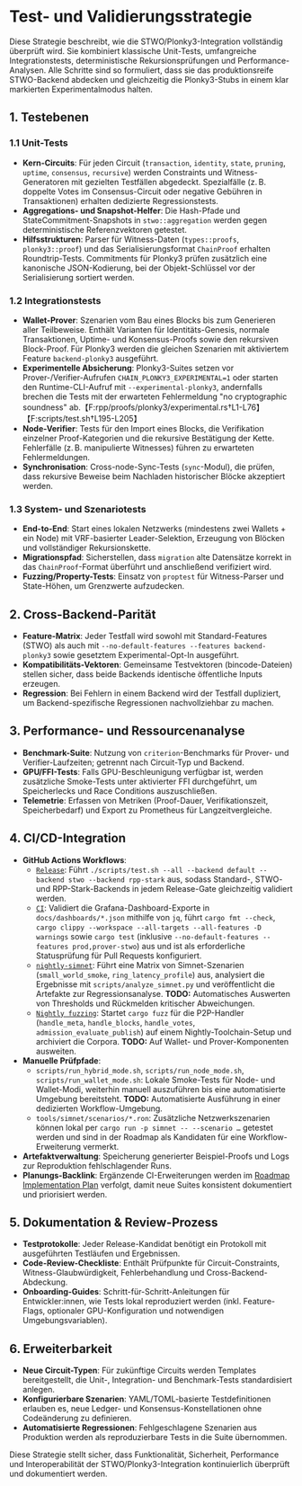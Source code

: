 # Test- und Validierungsstrategie

Diese Strategie beschreibt, wie die STWO/Plonky3-Integration vollständig überprüft wird. Sie kombiniert klassische Unit-Tests, umfangreiche Integrationstests, deterministische Rekursionsprüfungen und Performance-Analysen. Alle Schritte sind so formuliert, dass sie das produktionsreife STWO-Backend abdecken und gleichzeitig die Plonky3-Stubs in einem klar markierten Experimentalmodus halten.

## 1. Testebenen

### 1.1 Unit-Tests
- **Kern-Circuits**: Für jeden Circuit (`transaction`, `identity`, `state`, `pruning`, `uptime`, `consensus`, `recursive`) werden Constraints und Witness-Generatoren mit gezielten Testfällen abgedeckt. Spezialfälle (z. B. doppelte Votes im Consensus-Circuit oder negative Gebühren in Transaktionen) erhalten dedizierte Regressionstests.
- **Aggregations- und Snapshot-Helfer**: Die Hash-Pfade und StateCommitment-Snapshots in `stwo::aggregation` werden gegen deterministische Referenzvektoren getestet.
- **Hilfsstrukturen**: Parser für Witness-Daten (`types::proofs`, `plonky3::proof`) und das Serialisierungsformat `ChainProof` erhalten Roundtrip-Tests. Commitments für Plonky3 prüfen zusätzlich eine kanonische JSON-Kodierung, bei der Objekt-Schlüssel vor der Serialisierung sortiert werden.

### 1.2 Integrationstests
- **Wallet-Prover**: Szenarien vom Bau eines Blocks bis zum Generieren aller Teilbeweise. Enthält Varianten für Identitäts-Genesis, normale Transaktionen, Uptime- und Konsensus-Proofs sowie den rekursiven Block-Proof. Für Plonky3 werden die gleichen Szenarien mit aktiviertem Feature `backend-plonky3` ausgeführt.
- **Experimentelle Absicherung**: Plonky3-Suites setzen vor Prover-/Verifier-Aufrufen `CHAIN_PLONKY3_EXPERIMENTAL=1` oder starten den Runtime-CLI-Aufruf mit `--experimental-plonky3`, andernfalls brechen die Tests mit der erwarteten Fehlermeldung "no cryptographic soundness" ab.【F:rpp/proofs/plonky3/experimental.rs†L1-L76】【F:scripts/test.sh†L195-L205】
- **Node-Verifier**: Tests für den Import eines Blocks, die Verifikation einzelner Proof-Kategorien und die rekursive Bestätigung der Kette. Fehlerfälle (z. B. manipulierte Witnesses) führen zu erwarteten Fehlermeldungen.
- **Synchronisation**: Cross-node-Sync-Tests (`sync`-Modul), die prüfen, dass rekursive Beweise beim Nachladen historischer Blöcke akzeptiert werden.

### 1.3 System- und Szenariotests
- **End-to-End**: Start eines lokalen Netzwerks (mindestens zwei Wallets + ein Node) mit VRF-basierter Leader-Selektion, Erzeugung von Blöcken und vollständiger Rekursionskette.
- **Migrationspfad**: Sicherstellen, dass `migration` alte Datensätze korrekt in das `ChainProof`-Format überführt und anschließend verifiziert wird.
- **Fuzzing/Property-Tests**: Einsatz von `proptest` für Witness-Parser und State-Höhen, um Grenzwerte aufzudecken.

## 2. Cross-Backend-Parität
- **Feature-Matrix**: Jeder Testfall wird sowohl mit Standard-Features (STWO) als auch mit `--no-default-features --features backend-plonky3` sowie gesetztem Experimental-Opt-In ausgeführt.
- **Kompatibilitäts-Vektoren**: Gemeinsame Testvektoren (bincode-Dateien) stellen sicher, dass beide Backends identische öffentliche Inputs erzeugen.
- **Regression**: Bei Fehlern in einem Backend wird der Testfall dupliziert, um Backend-spezifische Regressionen nachvollziehbar zu machen.

## 3. Performance- und Ressourcenanalyse
- **Benchmark-Suite**: Nutzung von `criterion`-Benchmarks für Prover- und Verifier-Laufzeiten; getrennt nach Circuit-Typ und Backend.
- **GPU/FFI-Tests**: Falls GPU-Beschleunigung verfügbar ist, werden zusätzliche Smoke-Tests unter aktivierter FFI durchgeführt, um Speicherlecks und Race Conditions auszuschließen.
- **Telemetrie**: Erfassen von Metriken (Proof-Dauer, Verifikationszeit, Speicherbedarf) und Export zu Prometheus für Langzeitvergleiche.

## 4. CI/CD-Integration
- **GitHub Actions Workflows**:
  - [`Release`](../.github/workflows/release.yml): Führt `./scripts/test.sh --all --backend default --backend stwo --backend
    rpp-stark` aus, sodass Standard-, STWO- und RPP-Stark-Backends in jedem Release-Gate gleichzeitig validiert werden.
  - [`CI`](../.github/workflows/ci.yml): Validiert die Grafana-Dashboard-Exporte in `docs/dashboards/*.json` mithilfe von `jq`,
    führt `cargo fmt --check`, `cargo clippy --workspace --all-targets --all-features -D warnings` sowie `cargo test` (inklusive
    `--no-default-features --features prod,prover-stwo`) aus und ist als erforderliche Statusprüfung für Pull Requests
    konfiguriert.
  - [`nightly-simnet`](../.github/workflows/nightly.yml): Führt eine Matrix von Simnet-Szenarien (`small_world_smoke`,
    `ring_latency_profile`) aus, analysiert die Ergebnisse mit `scripts/analyze_simnet.py` und veröffentlicht die Artefakte
    zur Regressionsanalyse. **TODO:** Automatisches Auswerten von Thresholds und Rückmelden kritischer Abweichungen.
  - [`Nightly fuzzing`](../.github/workflows/nightly-fuzz.yml): Startet `cargo fuzz` für die P2P-Handler (`handle_meta`,
    `handle_blocks`, `handle_votes`, `admission_evaluate_publish`) auf einem Nightly-Toolchain-Setup und archiviert die
    Corpora. **TODO:** Auf Wallet- und Prover-Komponenten ausweiten.
- **Manuelle Prüfpfade**:
  - `scripts/run_hybrid_mode.sh`, `scripts/run_node_mode.sh`, `scripts/run_wallet_mode.sh`: Lokale Smoke-Tests für Node- und
    Wallet-Modi, weiterhin manuell auszuführen bis eine automatisierte Umgebung bereitsteht. **TODO:** Automatisierte Ausführung
    in einer dedizierten Workflow-Umgebung.
  - `tools/simnet/scenarios/*.ron`: Zusätzliche Netzwerkszenarien können lokal per `cargo run -p simnet -- --scenario …`
    getestet werden und sind in der Roadmap als Kandidaten für eine Workflow-Erweiterung vermerkt.
- **Artefaktverwaltung**: Speicherung generierter Beispiel-Proofs und Logs zur Reproduktion fehlschlagender Runs.
- **Planungs-Backlink**: Ergänzende CI-Erweiterungen werden im [Roadmap Implementation Plan](./roadmap_implementation_plan.md)
  verfolgt, damit neue Suites konsistent dokumentiert und priorisiert werden.

## 5. Dokumentation & Review-Prozess
- **Testprotokolle**: Jeder Release-Kandidat benötigt ein Protokoll mit ausgeführten Testläufen und Ergebnissen.
- **Code-Review-Checkliste**: Enthält Prüfpunkte für Circuit-Constraints, Witness-Glaubwürdigkeit, Fehlerbehandlung und Cross-Backend-Abdeckung.
- **Onboarding-Guides**: Schritt-für-Schritt-Anleitungen für Entwickler:innen, wie Tests lokal reproduziert werden (inkl. Feature-Flags, optionaler GPU-Konfiguration und notwendigen Umgebungsvariablen).

## 6. Erweiterbarkeit
- **Neue Circuit-Typen**: Für zukünftige Circuits werden Templates bereitgestellt, die Unit-, Integration- und Benchmark-Tests standardisiert anlegen.
- **Konfigurierbare Szenarien**: YAML/TOML-basierte Testdefinitionen erlauben es, neue Ledger- und Konsensus-Konstellationen ohne Codeänderung zu definieren.
- **Automatisierte Regressionen**: Fehlgeschlagene Szenarien aus Produktion werden als reproduzierbare Tests in die Suite übernommen.

Diese Strategie stellt sicher, dass Funktionalität, Sicherheit, Performance und Interoperabilität der STWO/Plonky3-Integration kontinuierlich überprüft und dokumentiert werden.

